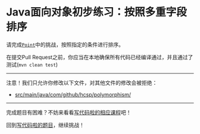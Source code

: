 # Java面向对象初步练习：按照多重字段排序

请完成[`Point`](https://github.com/hcsp/sort-by-multiple-fields/blob/master/src/main/java/com/github/hcsp/polymorphism/)中的挑战，按照指定的条件进行排序。

在提交Pull Request之前，你应当在本地确保所有代码已经编译通过，并且通过了测试(`mvn clean test`)

-----
注意！我们只允许你修改以下文件，对其他文件的修改会被拒绝：
- [src/main/java/com/github/hcsp/polymorphism/](https://github.com/hcsp/sort-by-multiple-fields/blob/master/src/main/java/com/github/hcsp/polymorphism/)
-----


完成题目有困难？不妨来看看[写代码啦的相应课程](https://xiedaimala.com/tasks/661cd7ab-7fea-47d0-8e11-555d6fca751d)吧！

回到[写代码啦的题目](https://xiedaimala.com/tasks/661cd7ab-7fea-47d0-8e11-555d6fca751d/quizzes/6c87ef57-7f06-4af2-9112-86dd27ff099d)，继续挑战！
